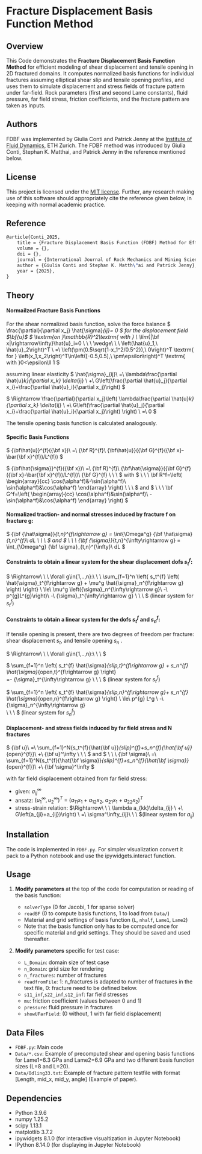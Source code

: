 # Fracture Displacement Basis Function Method

## Overview

This Code demonstrates the **Fracture Displacement Basis Function Method** for efficient modeling of shear displacement and tensile opening in 2D fractured domains. It computes normalized basis functions for individual fractures assuming elliptical shear slip and tensile opening profiles, and uses them to simulate displacement and stress fields of fracture pattern under far-field. Rock parameters (first and second Lame constants), fluid pressure, far field stress, friction coefficients, and the fracture pattern are taken as inputs.

## Authors
FDBF was implemented by Giulia Conti and Patrick Jenny at the [Institute of Fluid Dynamics](http://www.ifd.mavt.ethz.ch), ETH Zurich. The FDBF method was introduced by Giulia Conti, Stephan K. Matthai, and Patrick Jenny in the reference mentioned below.

## License

This project is licensed under the [MIT license](https://opensource.org/licenses/MIT).
Further, any research making use of this software should appropriately cite the reference given below, in keeping with normal academic practice.

## Reference
```LaTeX
@article{Conti_2025,
    title = {Fracture Displacement Basis Function (FDBF) Method for Efficient Geomechanical Calculations of Fractured Rock},
    volume = {},
    doi = {},
    journal = {International Journal of Rock Mechanics and Mining Sciences},
    author = {Giulia Conti and Stephan K. Matth\"ai and Patrick Jenny},
    year = {2025},
}
```

## Theory
#### Normailzed Fracture Basis Functions
For the shear normalized basis function, solve the force balance
$
\frac{\partial}{\partial x_j} \hat{\sigma}_{ij}= 0
$
for the displacement field $\bf{u}$
$
\textrm{on   }\mathbb{R}^2\textrm{ with } \\ \lim_{|\bf x|\rightarrow\infty}\hat{u}_i=0
\ \ \ \wedge\ \ \ 
\left(\hat{u}_1,\ \hat{u}_2\right)^T
\ =\ 
\left(\pm(0.5\sqrt{1-x_1^2/0.5^2}),\ 0\right)^T
\textrm{ for }
\left(x_1,x_2\right)^T\in\left([-0.5,0.5],\ \pm\epsilon\right)^T
\textrm{ with }0<\epsilon\ll 1
$

assuming linear elasticity
$
\hat{\sigma}_{ij}\ =\ 
\lambda\frac{\partial \hat{u}_k}{\partial x_k} \delta_{ij}
\ +\ 
G\left(\frac{\partial \hat{u}_j}{\partial x_i}+\frac{\partial \hat{u}_i}{\partial x_j}\right)
$

$
\Rightarrow  \frac{\partial}{\partial x_j}\left(
\lambda\frac{\partial \hat{u}_k}{\partial x_k} \delta_{ij}
\ +\ 
G\left(\frac{\partial \hat{u}_j}{\partial x_i}+\frac{\partial \hat{u}_i}{\partial x_j}\right)
\right)
\ =\ 0
$

The tensile opening basis function is calculated analogously. 

#### Specific Basis Functions
$
{\bf\hat{u}}^{f}({\bf x})\ =\ {\bf R}^{f}\ {\bf\hat{u}}({\bf G}^{f}({\bf x}-\bar{\bf x}^{f})/L^{f})
$

$
{\bf\hat{\sigma}}^{f}({\bf x})\ =\ {\bf R}^{f}\ {\bf\hat{\sigma}}({\bf G}^{f}({\bf x}-\bar{\bf x}^{f})/L^{f})\ {\bf G}^{f}
\ \ \ 
$
with
$
\ \ \ 
\bf R^f=\left(
\begin{array}{cc}
\cos(\alpha^f)&-\sin(\alpha^f)\\
\sin(\alpha^f)&\cos(\alpha^f)
\end{array}
\right)
\ \ \ 
$
and
$
\ \ \ 
\bf G^f=\left(
\begin{array}{cc}
\cos(\alpha^f)&\sin(\alpha^f)\\
-\sin(\alpha^f)&\cos(\alpha^f)
\end{array}
\right)
$

#### Normalized traction- and normal stresses induced by fracture f on fracture g:

$
{\bf {\hat\sigma}}_{t,n}^{f\rightarrow g} = \int_{\Omega^g} {\bf \hat\sigma}_{t,n}^{f}\ dL
\ \ \ 
$
and
$
\ \ \ 
{\bf {\sigma}}_{t,n}^{\infty\rightarrow g} = \int_{\Omega^g} {\bf \sigma}_{t,n}^{\infty}\ dL
$

#### Constraints to obtain a linear system for the shear displacement dofs $s_t^f$:

$
\Rightarrow\ \ \ \forall g\in\{1,..,n\}:\ \ \ 
\sum_{f=1}^n
  \left\{
  s_t^{f} 
    \left(
      \hat{\sigma}_t^{f\rightarrow g} + \mu^g \hat{\sigma}_n^{f\rightarrow g}
    \right)
  \right\}
  \ \le\ 
  \mu^g \left({\sigma}_n^{\infty\rightarrow g}\ -\ p^{g}L^{g}\right)\ -\ {\sigma}_t^{\infty\rightarrow g}
  \ \ \ 
$
(linear system for $s_t^f$)

#### Constraints to obtain a linear system for the dofs $s_t^f$ and $s_n^f$:
If tensile opening is present, there are two degrees of freedom per fracture: shear displacement $s_t$, and tensile opening $s_n$ . 

$
\Rightarrow\ \ \ \forall g\in\{1,..,n\}:\ \ \ 
$

$
\sum_{f=1}^n
  \left\{
  s_t^{f} \hat{\sigma}_{slip,t}^{f\rightarrow g} + s_n^{f} \hat{\sigma}_{open,t}^{f\rightarrow g}
  \right\}\
  =- {\sigma}_t^{\infty\rightarrow g}
  \ \ \ 
$
(linear system for $s_t^f$)

$
\sum_{f=1}^n
  \left\{
  s_t^{f} \hat{\sigma}_{slip,n}^{f\rightarrow g}+ s_n^{f} \hat{\sigma}_{open,n}^{f\rightarrow g}
  \right\}
  \ \le\ 
  p^{g} L^g
  \ -\ 
  {\sigma}_n^{\infty\rightarrow g}\
  \ \ \ 
$
(linear system for $s_n^f$)

#### Displacement- and stress fields induced by far field stress and N fractures

$
{\bf u}\ =\ \sum_{f=1}^N\{s_t^{f}{\hat{\bf u}}_{slip}^{f}+s_n^{f}{\hat{\bf u}}_{open}^{f}\}\ +\ {\bf u}^\infty
\ \ \ 
$
and
$
\ \ \ 
{\bf \sigma}\ =\ \sum_{f=1}^N\{s_t^{f}{\hat{\bf \sigma}}_{slip}^{f}+s_n^{f}{\hat{\bf \sigma}}_{open}^{f}\}\ +\ {\bf \sigma}^\infty
$

with far field displacement obtained from far field stress:
- given: $\sigma_{ij}^\infty$
- ansatz: $(u_1^\infty, u_2^\infty)^T\ =\ (a_{11}x_1\ +\ a_{12}x_2,\ a_{21}x_1\ +\ a_{22}x_2)^T$
- stress-strain relation: $\Rightarrow\ \ \ \lambda a_{kk}\delta_{ij}
\ +\ 
G\left(a_{ji}+a_{ij})\right)
\ =\ \sigma^\infty_{ij}\ \ \ $(linear system for $a_{ij}$)

## Installation
The code is implemented in `FDBF.py`. For simpler visualization convert it pack to a Python notebook and use the ipywidgets.interact function.

## Usage

1. **Modify parameters** at the top of the code for computation or reading of the basis function:
   - `solverType` (0 for Jacobi, 1 for sparse solver)
   - `readBF` (0 to compute basis functions, 1 to load from `Data/`)
   - Material and grid settings of basis function (`L`, `nhalf`, `Lame1`, `Lame2`)
   - Note that the basis function only has to be computed once for specific material and grid settings. They should be saved and used thereafter.

2. **Modify parameters** specific for test case:
   - `L_Domain`: domain size of test case
   - `n_Domain`: grid size for rendering 
   - `n_fractures`: number of fractures 
   - `readfromFile`: 1: n_fractures is adapted to number of fractures in the text file, 0: fracture need to be defined below.
   - `s11_inf`,`s22_inf`,`s12_inf`: far field stresses
   - `mu`: friction coefficient (values between 0 and 1)
   - `pressure`: fluid pressure in fractures
   - `showUFarField`: (0 without, 1 with far field displacement)


## Data Files

- `FDBF.py`: Main code
- `Data/*.csv`: Example of precomputed shear and opening basis functions for Lame1=6.3 GPa and Lame2=6.9 GPa and two different basis function sizes (L=8 and L=20).
- `Data/Odling33.txt`: Example of fracture pattern testfile with format [Length, mid_x, mid_y, angle] (Example of paper).

## Dependencies

- Python 3.9.6
- numpy  1.25.2
- scipy 1.13.1
- matplotlib 3.7.2
- ipywidgets 8.1.0 (for interactive visualtization in Jupyter Notebook)
- IPython 8.14.0 (for displaying in Jupyter Notebook)









